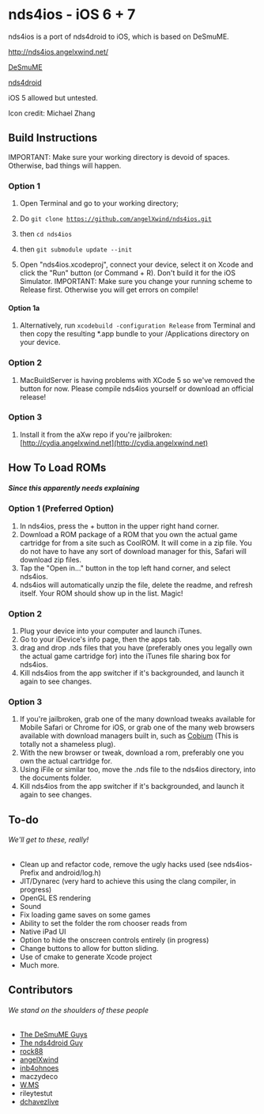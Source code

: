 nds4ios - iOS 6 + 7
=======

nds4ios is a port of nds4droid to iOS, which is based on DeSmuME.

http://nds4ios.angelxwind.net/

[DeSmuME](http://desmume.org/) 

[nds4droid](http://jeffq.com/blog/nds4droid/) 

iOS 5 allowed but untested.

Icon credit: Michael Zhang

Build Instructions
------------------------

IMPORTANT: Make sure your working directory is devoid of spaces. Otherwise, bad things will happen.

### Option 1


1.  Open Terminal and go to your working directory;

2.  Do
<code>git clone https://github.com/angelXwind/nds4ios.git</code>

3.  then
    <code>cd nds4ios</code>

4.  then
    <code>git submodule update --init</code>

5. Open "nds4ios.xcodeproj", connect your device, select it on Xcode and click the "Run" button (or Command + R). Don't build it for the iOS Simulator. IMPORTANT: Make sure you change your running scheme to Release first. Otherwise you will get errors on compile!

#### Option 1a
1. Alternatively, run
    <code>xcodebuild -configuration Release</code>
   from Terminal and then copy the resulting *.app bundle to your /Applications directory on your device.

### Option 2

1. MacBuildServer is having problems with XCode 5 so we've removed the button for now. Please compile nds4ios yourself or download an official release!

<!-- MacBuildServer Install Button 
<div class="macbuildserver-block">
    <a class="macbuildserver-button" href="http://macbuildserver.com/project/github/build/?xcode_project=nds4ios.xcodeproj&amp;target=nds4ios&amp;repo_url=https%3A%2F%2Fgithub.com%2FangelXwind%2Fnds4ios.git&amp;build_conf=Release" target="_blank"><img src="http://com.macbuildserver.github.s3-website-us-east-1.amazonaws.com/button_up.png"/></a><br/><sup><a href="http://macbuildserver.com/github/opensource/" target="_blank">by MacBuildServer</a></sup>
</div>
<!-- MacBuildServer Install Button -->

### Option 3

1. Install it from the aXw repo if you're jailbroken: [http://cydia.angelxwind.net](http://cydia.angelxwind.net)

How To Load ROMs
------------------------
##### Since this apparently needs explaining

### Option 1 (Preferred Option)
1. In nds4ios, press the + button in the upper right hand corner.
2. Download a ROM package of a ROM that you own the actual game cartridge for from a site such as CoolROM. It will come in a zip file. You do not have to have any sort of download manager for this, Safari will download zip files.
3. Tap the "Open in..." button in the top left hand corner, and select nds4ios.
4. nds4ios will automatically unzip the file, delete the readme, and refresh itself. Your ROM should show up in the list. Magic!

### Option 2
1. Plug your device into your computer and launch iTunes.
2. Go to your iDevice's info page, then the apps tab.
3. drag and drop .nds files that you have (preferably ones you legally own the actual game cartridge for) into the iTunes file sharing box for nds4ios.
4. Kill nds4ios from the app switcher if it's backgrounded, and launch it again to see changes.

### Option 3
1. If you're jailbroken, grab one of the many download tweaks available for Mobile Safari or Chrome for iOS, or grab one of the many web browsers available with download managers built in, such as [Cobium](https://itunes.apple.com/us/app/cobium-simple-browsing/id502426780?mt=8) (This is totally not a shameless plug).
2. With the new browser or tweak, download a rom, preferably one you own the actual cartridge for.
3. Using iFile or similar too, move the .nds file to the nds4ios directory, into the documents folder.
4. Kill nds4ios from the app switcher if it's backgrounded, and launch it again to see changes.



To-do
------------------------
###### We'll get to these, really!
* Clean up and refactor code, remove the ugly hacks used (see nds4ios-Prefix and android/log.h)
* JIT/Dynarec (very hard to achieve this using the clang compiler, in progress)
* OpenGL ES rendering
* Sound
* Fix loading game saves on some games
* Ability to set the folder the rom chooser reads from
* Native iPad UI
* Option to hide the onscreen controls entirely (in progress)
* Change buttons to allow for button sliding.
* Use of cmake to generate Xcode project
* Much more.

Contributors
------------------------
###### We stand on the shoulders of these people
* [The DeSmuME Guys](http://desmume.org/)
* [The nds4droid Guy](http://jeffq.com/blog/nds4droid/)
* [rock88](http://rock88dev.blogspot.com/)
* [angelXwind](http://angelxwind.net/)
* [inb4ohnoes](http://brian.weareflame.co/)
* maczydeco
* [W.MS](http://github.com/w-ms/)
* rileytestut
* [dchavezlive](http://dchavez.net)
